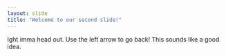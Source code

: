 ```yaml
---
layout: slide
title: "Welcome to our second slide!"
---
```

Ight imma head out.
Use the left arrow to go back!
This sounds like a good idea.
